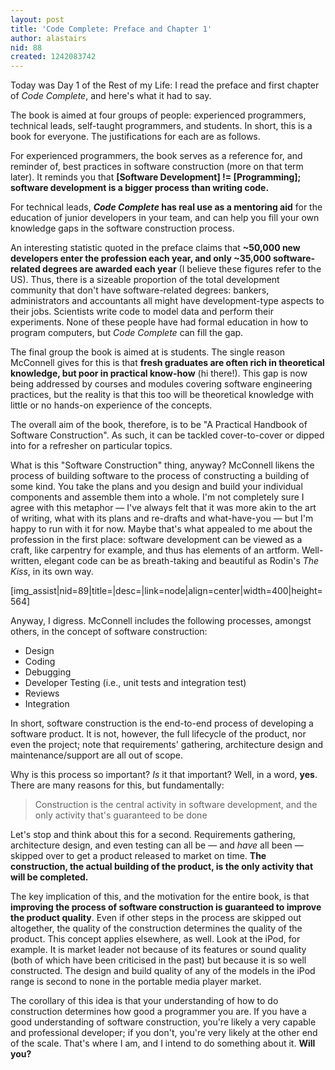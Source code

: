 ```yaml
---
layout: post
title: 'Code Complete: Preface and Chapter 1'
author: alastairs
nid: 88
created: 1242083742
---
```

Today was Day 1 of the Rest of my Life: I read the preface and first chapter of <em>Code Complete</em>, and here's what it had to say.
<!--break-->
The book is aimed at four groups of people: experienced programmers, technical leads, self-taught programmers, and students.  In short, this is a book for everyone.  The justifications for each are as follows.  

For experienced programmers, the book serves as a reference for, and reminder of, best practices in software construction (more on that term later).  It reminds you that <strong>[Software Development] != [Programming]; software development is a bigger process than writing code.</strong>  

For technical leads, <strong><em>Code Complete</em> has real use as a mentoring aid</strong> for the education of junior developers in your team, and can help you fill your own knowledge gaps in the software construction process.  

An interesting statistic quoted in the preface claims that <strong>~50,000 new developers enter the profession each year, and only ~35,000 software-related degrees are awarded each year</strong> (I believe these figures refer to the US).  Thus, there is a sizeable proportion of the total development community that don't have software-related degrees: bankers, administrators and accountants all might have development-type aspects to their jobs.  Scientists write code to model data and perform their experiments.  None of these people have had formal education in how to program computers, but <em>Code Complete</em> can fill the gap.  

The final group the book is aimed at is students.  The single reason McConnell gives for this is that <strong>fresh graduates are often rich in theoretical knowledge, but poor in practical know-how</strong> (hi there!).  This gap is now being addressed by courses and modules covering software engineering practices, but the reality is that this too will be theoretical knowledge with little or no hands-on experience of the concepts.  

The overall aim of the book, therefore, is to be "A Practical Handbook of Software Construction".  As such, it can be tackled cover-to-cover or dipped into for a refresher on particular topics.  

What is this "Software Construction" thing, anyway?  McConnell likens the process of building software to the process of constructing a building of some kind.  You take the plans and you design and build your individual components and assemble them into a whole.  I'm not completely sure I agree with this metaphor &mdash; I've always felt that it was more akin to the art of writing, what with its plans and re-drafts and what-have-you &mdash; but I'm happy to run with it for now.  Maybe that's what appealed to me about the profession in the first place: software development can be viewed as a craft, like carpentry for example, and thus has elements of an artform.  Well-written, elegant code can be as breath-taking and beautiful as Rodin's <em>The Kiss</em>, in its own way.

[img_assist|nid=89|title=|desc=|link=node|align=center|width=400|height=564]

Anyway, I digress.  McConnell includes the following processes, amongst others, in the concept of software construction:
  <ul>
    <li>Design</li>
    <li>Coding</li>
    <li>Debugging</li>
    <li>Developer Testing (i.e., unit tests and integration test)</li>
    <li>Reviews</li>
    <li>Integration</li>
  </ul>

In short, software construction is the end-to-end process of developing a software product.  It is not, however, the full lifecycle of the product, nor even the project; note that requirements' gathering, architecture design and maintenance/support are all out of scope.  

Why is this process so important?  <em>Is</em> it that important?  Well, in a word, <strong>yes</strong>.  There are many reasons for this, but fundamentally:
<blockquote>Construction is the central activity in software development, and the only activity that's guaranteed to be done</blockquote>

Let's stop and think about this for a second.  Requirements gathering, architecture design, and even testing can all be &mdash; and <em>have</em> all been &mdash; skipped over to get a product released to market on time.  <strong>The construction, the actual building of the product, is the only activity that will be completed.</strong>

The key implication of this, and the motivation for the entire book, is that <strong>improving the process of software construction is guaranteed to improve the product quality</strong>.  Even if other steps in the process are skipped out altogether, the quality of the construction determines the quality of the product.  This concept applies elsewhere, as well.  Look at the iPod, for example.  It is market leader not because of its features or sound quality (both of which have been criticised in the past) but because it is so well constructed.  The design and build quality of any of the models in the iPod range is second to none in the portable media player market.  

The corollary of this idea is that your understanding of how to do construction determines how good a programmer you are.  If you have a good understanding of software construction, you're likely a very capable and professional developer; if you don't, you're very likely at the other end of the scale.  That's where I am, and I intend to do something about it.  <strong>Will you?</strong>
